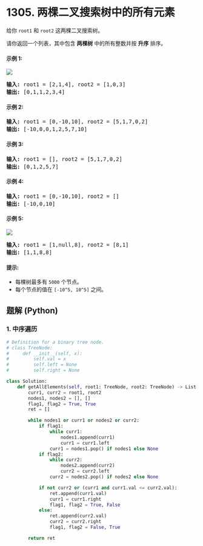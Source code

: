 # 1305. 两棵二叉搜索树中的所有元素
给你 ```root1``` 和 ```root2``` 这两棵二叉搜索树。

请你返回一个列表，其中包含 **两棵树** 中的所有整数并按 **升序** 排序。

#### 示例 1:
![](https://assets.leetcode-cn.com/aliyun-lc-upload/uploads/2019/12/29/q2-e1.png)
<pre>
<strong>输入:</strong> root1 = [2,1,4], root2 = [1,0,3]
<strong>输出:</strong> [0,1,1,2,3,4]
</pre>

#### 示例 2:
<pre>
<strong>输入:</strong> root1 = [0,-10,10], root2 = [5,1,7,0,2]
<strong>输出:</strong> [-10,0,0,1,2,5,7,10]
</pre>

#### 示例 3:
<pre>
<strong>输入:</strong> root1 = [], root2 = [5,1,7,0,2]
<strong>输出:</strong> [0,1,2,5,7]
</pre>

#### 示例 4:
<pre>
<strong>输入:</strong> root1 = [0,-10,10], root2 = []
<strong>输出:</strong> [-10,0,10]
</pre>

#### 示例 5:
![](https://assets.leetcode-cn.com/aliyun-lc-upload/uploads/2019/12/29/q2-e5-.png)
<pre>
<strong>输入:</strong> root1 = [1,null,8], root2 = [8,1]
<strong>输出:</strong> [1,1,8,8]
</pre>

#### 提示:
* 每棵树最多有 ```5000``` 个节点。
* 每个节点的值在 ```[-10^5, 10^5]``` 之间。

## 题解 (Python)

### 1. 中序遍历
```Python
# Definition for a binary tree node.
# class TreeNode:
#     def __init__(self, x):
#         self.val = x
#         self.left = None
#         self.right = None

class Solution:
    def getAllElements(self, root1: TreeNode, root2: TreeNode) -> List[int]:
        curr1, curr2 = root1, root2
        nodes1, nodes2 = [], []
        flag1, flag2 = True, True
        ret = []

        while nodes1 or curr1 or nodes2 or curr2:
            if flag1:
                while curr1:
                    nodes1.append(curr1)
                    curr1 = curr1.left
                curr1 = nodes1.pop() if nodes1 else None
            if flag2:
                while curr2:
                    nodes2.append(curr2)
                    curr2 = curr2.left
                curr2 = nodes2.pop() if nodes2 else None

            if not curr2 or (curr1 and curr1.val <= curr2.val):
                ret.append(curr1.val)
                curr1 = curr1.right
                flag1, flag2 = True, False
            else:
                ret.append(curr2.val)
                curr2 = curr2.right
                flag1, flag2 = False, True

        return ret
```
